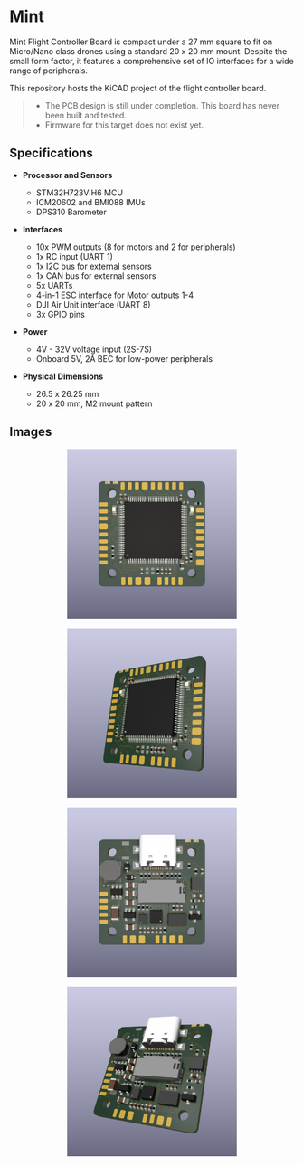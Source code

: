 # Mint

Mint Flight Controller Board is compact under a 27 mm square to fit on Micro/Nano class drones using a standard 20 x 20 mm mount. Despite the small form factor, it features a comprehensive set of IO interfaces for a wide range of peripherals.

This repository hosts the KiCAD project of the flight controller board.

> - The PCB design is still under completion. This board has never been built and tested.
> - Firmware for this target does not exist yet.

## Specifications

- **Processor and Sensors**
  - STM32H723VIH6 MCU
  - ICM20602 and BMI088 IMUs
  - DPS310 Barometer

- **Interfaces**
  - 10x PWM outputs (8 for motors and 2 for peripherals)
  - 1x RC input (UART 1)
  - 1x I2C bus for external sensors
  - 1x CAN bus for external sensors
  - 5x UARTs
  - 4-in-1 ESC interface for Motor outputs 1-4
  - DJI Air Unit interface (UART 8)
  - 3x GPIO pins

- **Power**
  - 4V - 32V voltage input (2S-7S)
  - Onboard 5V, 2A BEC for low-power peripherals

- **Physical Dimensions**
  - 26.5 x 26.25 mm
  - 20 x 20 mm, M2 mount pattern

## Images

<p align="center"><img src="Images/top-view.png" height=300></p>

<p align="center"><img src="Images/top-3d.png" height=300></p>

<p align="center"><img src="Images/bottom-view.png" height=300></p>

<p align="center"><img src="Images/bottom-3d.png" height=300></p>
